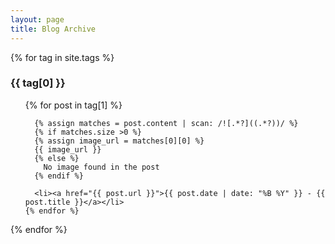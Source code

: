 ```yaml
---
layout: page
title: Blog Archive
---
```


{% for tag in site.tags %}
  <h3>{{ tag[0] }}</h3>
  <ul>
    {% for post in tag[1] %}
      <!-- {% assign images = post.content | markdownify | scan(/![.*]((.*))/) %}
      {% if images.size >0 %}
      {{ images[0] }}
      {% assign image_url = images[0] | first %}
      <img src="{{ post.url }}{{ image_url }}" alt="{{ post.title }}">
      {% endif %} -->

      {% assign matches = post.content | scan: /![.*?]((.*?))/ %}
      {% if matches.size >0 %}
      {% assign image_url = matches[0][0] %}
      {{ image_url }}
      {% else %}
        No image found in the post
      {% endif %}

      <li><a href="{{ post.url }}">{{ post.date | date: "%B %Y" }} - {{ post.title }}</a></li>
    {% endfor %}
  </ul>
{% endfor %}